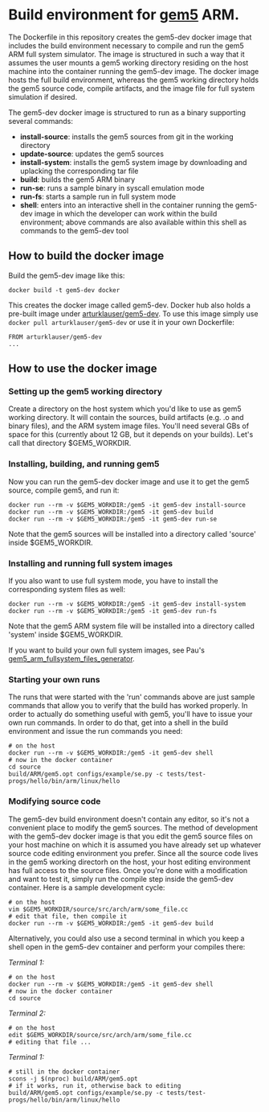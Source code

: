 # Build environment for [gem5](http://gem5.org) ARM.
The Dockerfile in this repository creates the gem5-dev docker image that
includes the build environment necessary to compile and run the gem5 ARM
full system simulator. The image is structured in such a way that it assumes
the user mounts a gem5 working directory residing on the host machine into
the container running the gem5-dev image. The docker image hosts the full
build environment, whereas the gem5 working directory holds the gem5 source
code, compile artifacts, and the image file for full system simulation if
desired.

The gem5-dev docker image is structured to run as a binary supporting several
commands:
  * **install-source**: installs the gem5 sources from git in the working
     directory
  * **update-source**: updates the gem5 sources
  * **install-system**: installs the gem5 system image by downloading and
    uplacking the corresponding tar file
  * **build**: builds the gem5 ARM binary
  * **run-se**: runs a sample binary in syscall emulation mode
  * **run-fs**: starts a sample run in full system mode
  * **shell**: enters into an interactive shell in the container running the
    gem5-dev image in which the developer can work within the build
    environment; above commands are also available within this shell as
    commands to the gem5-dev tool

## How to build the docker image
Build the gem5-dev image like this:
```
docker build -t gem5-dev docker
```
This creates the docker image called gem5-dev. 
Docker hub also holds a pre-built image under [arturklauser/gem5-dev](https://hub.docker.com/r/arturklauser/gem5-dev/). To use this image simply use `docker pull arturklauser/gem5-dev` or use it in your own Dockerfile:
```
FROM arturklauser/gem5-dev
...
```

## How to use the docker image
### Setting up the gem5 working directory
Create a directory on the host system which you'd like to use as gem5
working directory. It will contain the sources, build artifacts (e.g. .o and
binary files), and the ARM system image files. You'll need several GBs of
space for this (currently about 12 GB, but it depends on your builds). 
Let's call that directory $GEM5_WORKDIR.

### Installing, building, and running gem5
Now you can run the gem5-dev docker image and use it to get the gem5 source,
compile gem5, and run it:
```
docker run --rm -v $GEM5_WORKDIR:/gem5 -it gem5-dev install-source
docker run --rm -v $GEM5_WORKDIR:/gem5 -it gem5-dev build
docker run --rm -v $GEM5_WORKDIR:/gem5 -it gem5-dev run-se
```
Note that the gem5 sources will be installed into a directory called
'source' inside $GEM5_WORKDIR.

### Installing and running full system images
If you also want to use full system mode, you have to install the
corresponding system files as well:
```
docker run --rm -v $GEM5_WORKDIR:/gem5 -it gem5-dev install-system
docker run --rm -v $GEM5_WORKDIR:/gem5 -it gem5-dev run-fs
```
Note that the gem5 ARM system file will be installed into a directory called
'system' inside $GEM5_WORKDIR.

If you want to build your own full system images, see Pau's
[gem5_arm_fullsystem_files_generator](https://github.com/metempsy/gem5_arm_fullsystem_files_generator).

### Starting your own runs
The runs that were started with the 'run' commands above are just sample
commands that allow you to verify that the build has worked properly. In
order to actually do something useful with gem5, you'll have to issue your
own run commands. In order to do that, get into a shell in the build
environment and issue the run commands you need:
```
# on the host
docker run --rm -v $GEM5_WORKDIR:/gem5 -it gem5-dev shell
# now in the docker container
cd source
build/ARM/gem5.opt configs/example/se.py -c tests/test-progs/hello/bin/arm/linux/hello
```

### Modifying source code
The gem5-dev build environment doesn't contain any editor, so it's not a
convenient place to modify the gem5 sources. The method of development with
the gem5-dev docker image is that you edit the gem5 source files on your
host machine on which it is assumed you have already set up whatever source
code editing environment you prefer. Since all the source code lives in the
gem5 working directorh on the host, your host editing environment has full
access to the source files. Once you're done with a modification and want to
test it, simply run the compile step inside the gem5-dev container. Here is
a sample development cycle:
```
# on the host
vim $GEM5_WORKDIR/source/src/arch/arm/some_file.cc
# edit that file, then compile it
docker run --rm -v $GEM5_WORKDIR:/gem5 -it gem5-dev build
```

Alternatively, you could also use a second terminal in which you keep a
shell open in the gem5-dev container and perform your compiles there:

*Terminal 1:*
```
# on the host
docker run --rm -v $GEM5_WORKDIR:/gem5 -it gem5-dev shell
# now in the docker container
cd source
```
*Terminal 2:*
```
# on the host
edit $GEM5_WORKDIR/source/src/arch/arm/some_file.cc
# editing that file ...
```
*Terminal 1:*
```
# still in the docker container
scons -j $(nproc) build/ARM/gem5.opt
# if it works, run it, otherwise back to editing
build/ARM/gem5.opt configs/example/se.py -c tests/test-progs/hello/bin/arm/linux/hello
```
